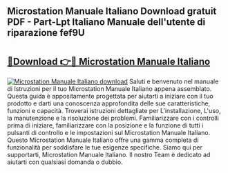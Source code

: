 ## Microstation Manuale Italiano Download gratuit PDF - Part-Lpt Italiano Manuale dell'utente di riparazione fef9U

# <h2><a href="http://dfafe5.blite.top/?on=Microstation+Manuale+Italiano">🔗Download 👉🔴 Microstation Manuale Italiano</a></h2>

[![Microstation Manuale Italiano download](https://i.imgur.com/lujVjoI.png)](http://dfafe5.blite.top/?on=Microstation+Manuale+Italiano)
Saluti e benvenuto nel manuale di Istruzioni per il tuo Microstation Manuale Italiano appena assemblato. Questa guida è appositamente progettata per aiutarti a iniziare con il tuo prodotto e darti una conoscenza approfondita delle sue caratteristiche, funzioni e capacità. Troverai istruzioni dettagliate per L'installazione, L'uso, la manutenzione e la risoluzione dei problemi. Familiarizzare con i controlli prima di iniziare, familiarizzare con la posizione e la funzione di tutti i pulsanti di controllo e le impostazioni sul Microstation Manuale Italiano. Questo Microstation Manuale Italiano offre una gamma completa di funzionalità per soddisfare le tue esigenze specifiche. Siamo qui per supportarti, Microstation Manuale Italiano. Il nostro Team è dedicato ad aiutarti con qualsiasi domanda o dubbio.
